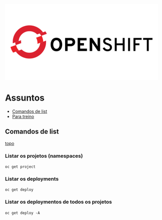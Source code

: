 <a id="ancora"></a>
![cs2](imagens/openshift.png)

# Assuntos
- [Comandos de list](#ocget)
- [Para treino](#treino)


<a id="ocget"></a>
## Comandos de list 
[topo](#ancora)

### Listar os projetos (namespaces)
`oc get project`

### Listar os deployments
`oc get deploy`

### Listar os deploymentos de todos os projetos
`oc get deploy -A`


